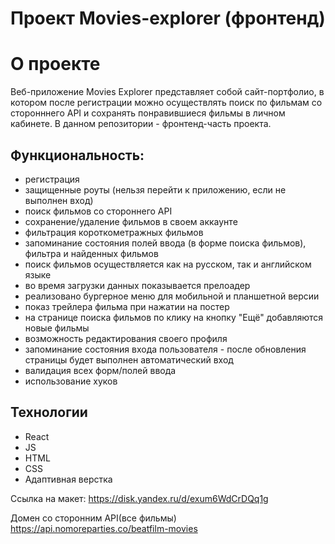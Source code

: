 # Проект Movies-explorer (фронтенд)

# О проекте
Веб-приложение Movies Explorer представляет собой сайт-портфолио, в котором после регистрации можно осуществлять поиск по фильмам со сторонннего API и сохранять понравившиеся фильмы в личном кабинете. В данном репозитории - фронтенд-часть проекта.

## Функциональность:
* регистрация
* защищенные роуты (нельзя перейти к приложению, если не выполнен вход)
* поиск фильмов со стороннего API
* сохранение/удаление фильмов в своем аккаунте
* фильтрация короткометражных фильмов
* запоминание состояния полей ввода (в форме поиска фильмов), фильтра и найденных фильмов
* поиск фильмов осуществляется как на русском, так и английском языке
* во время загрузки данных показывается прелоадер
* реализовано бургерное меню для мобильной и планшетной версии
* показ трейлера фильма при нажатии на постер
* на странице поиска фильмов по клику на кнопку "Ещё" добавляются новые фильмы 
* возможность редактирования своего профиля
* запоминание состояния входа пользователя - после обновления страницы будет выполнен автоматический вход
* валидация всех форм/полей ввода
* использование хуков

## Технологии
* React
* JS
* HTML
* CSS
* Адаптивная верстка

Ссылка на макет: https://disk.yandex.ru/d/exum6WdCrDQq1g

Домен со сторонним API(все фильмы) https://api.nomoreparties.co/beatfilm-movies
